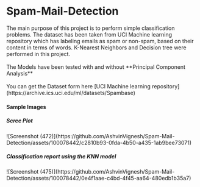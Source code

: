 <h1>
Spam-Mail-Detection
</h1>
The main purpose of this project is to perform simple classification problems. The dataset has been taken from UCI Machine learning repository which has labeling emails as spam or non-spam, based on their content in terms of words. K-Nearest Neighbors and Decision tree were performed in this project.
<br>
<br>
The Models have been tested with and without **Principal Component Analysis**
<br><br>
You can get the Dataset form here [UCI Machine learning repository](https://archive.ics.uci.edu/ml/datasets/Spambase)
<br>
<h4>Sample Images</h4>
<h5>Scree Plot</h5>
![Screenshot (472)](https://github.com/AshvinVignesh/Spam-Mail-Detection/assets/100078442/c2810b93-0fda-4b50-a435-1ab9bee73071)
<br>
<h5>Classification report using the KNN model</h5>
![Screenshot (475)](https://github.com/AshvinVignesh/Spam-Mail-Detection/assets/100078442/0e4f1aae-c4bd-4f45-aa64-480edb1b35a7)

